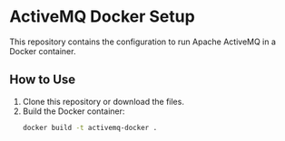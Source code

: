 # ActiveMQ Docker Setup

This repository contains the configuration to run Apache ActiveMQ in a Docker container.

## How to Use

1. Clone this repository or download the files.
2. Build the Docker container:
   ```bash
   docker build -t activemq-docker .
